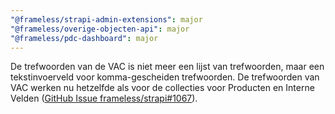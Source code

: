 ```yaml
---
"@frameless/strapi-admin-extensions": major
"@frameless/overige-objecten-api": major
"@frameless/pdc-dashboard": major
---
```


De trefwoorden van de VAC is niet meer een lijst van trefwoorden, maar een tekstinvoerveld voor komma-gescheiden trefwoorden. De trefwoorden van VAC werken nu hetzelfde als voor de collecties voor Producten en Interne Velden ([GitHub Issue frameless/strapi#1067](https://github.com/frameless/strapi/issues/1067)).
